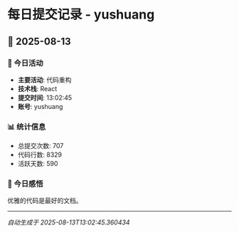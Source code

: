 # 每日提交记录 - yushuang

## 📅 2025-08-13

### 🎯 今日活动
- **主要活动**: 代码重构
- **技术栈**: React
- **提交时间**: 13:02:45
- **账号**: yushuang

### 📊 统计信息
- 总提交次数: 707
- 代码行数: 8329
- 活跃天数: 590

### 💭 今日感悟
优雅的代码是最好的文档。

---
*自动生成于 2025-08-13T13:02:45.360434*
